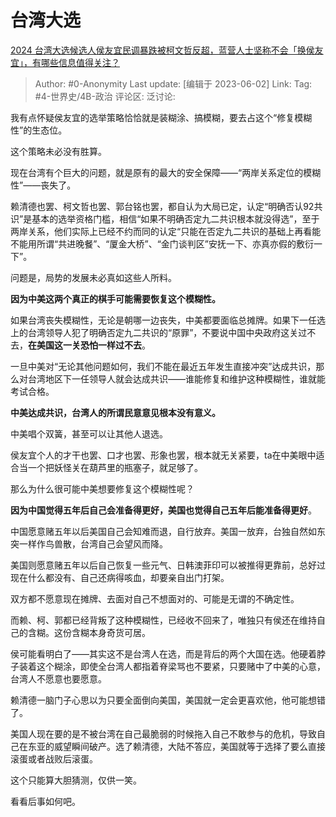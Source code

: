 # 台湾大选
[2024 台湾大选候选人侯友宜民调暴跌被柯文哲反超，蓝营人士坚称不会「换侯友宜」，有哪些信息值得关注？](https://www.zhihu.com/question/604208931/answer/3055289284)

> Author: #0-Anonymity
> Last update: [编辑于 2023-06-02]
> Link:
> Tag: #4-世界史/4B-政治 
> 评论区:
> 泛讨论:

我有点怀疑侯友宜的选举策略恰恰就是装糊涂、搞模糊，要去占这个“修复模糊性”的生态位。

这个策略未必没有胜算。

现在台湾有个巨大的问题，就是原有的最大的安全保障——“两岸关系定位的模糊性”——丧失了。

赖清德也罢、柯文哲也罢、郭台铭也罢，都自认为大局已定，认定“明确否认92共识”是基本的选举资格门槛，相信“如果不明确否定九二共识根本就没得选”，至于两岸关系，他们实际上已经不约而同的认定“只能在否定九二共识的基础上再看能不能用所谓“共进晚餐”、“厦金大桥”、“金门谈判区”安抚一下、亦真亦假的敷衍一下”。

问题是，局势的发展未必真如这些人所料。

**因为中美这两个真正的棋手可能需要恢复这个模糊性。**

如果台湾丧失模糊性，无论是朝哪一边丧失，中美都要面临总摊牌。如果下一任选上的台湾领导人犯了明确否定九二共识的“原罪”，不要说中国中央政府这关过不去，**在美国这一关恐怕一样过不去**。

一旦中美对“无论其他问题如何，我们不能在最近五年发生直接冲突”达成共识，那么对台湾地区下一任领导人就会达成共识——谁能修复和维护这种模糊性，谁就能考试合格。

**中美达成共识，台湾人的所谓民意意见根本没有意义。**

中美唱个双簧，甚至可以让其他人退选。

侯友宜个人的才干也罢、口才也罢、形象也罢，根本就无关紧要，ta在中美眼中适合当一个把妖怪关在葫芦里的瓶塞子，就足够了。

那么为什么很可能中美想要修复这个模糊性呢？

**因为中国觉得五年后自己会准备得更好，美国也觉得自己五年后能准备得更好**。

中国愿意赌五年以后美国自己会知难而退，自行放弃。美国一放弃，台独自然如东突一样作鸟兽散，台湾自己会望风而降。

美国则愿意赌五年以后自己恢复一些元气、日韩澳菲印可以被推得更靠前，总好过现在什么都没有、自己还病得咳血，却要亲自出门打架。

双方都不愿意现在摊牌、去面对自己不想面对的、可能是无谓的不确定性。

而赖、柯、郭都已经背叛了这种模糊性，已经收不回来了，唯独只有侯还在维持自己的含糊。这份含糊本身奇货可居。

侯可能看明白了——其实这不是台湾人在选，而是背后的两个大国在选。他硬着脖子装着这个糊涂，即使全台湾人都指着脊梁骂也不要紧，只要赌中了中美的心意，台湾人不愿意也要愿意。

赖清德一脑门子心思以为只要全面倒向美国，美国就一定会更喜欢他，他可能想错了。

美国人现在要的是不被台湾在自己最脆弱的时候拖入自己不敢参与的危机，导致自己在东亚的威望瞬间破产。选了赖清德，大陆不答应，美国就等于选择了要么直接滚蛋或者战败后滚蛋。

这个只能算大胆猜测，仅供一笑。

看看后事如何吧。